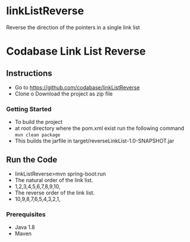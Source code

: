 # linkListReverse
Reverse the direction of the pointers in a single link list 
# Codabase Link List Reverse

## Instructions
* Go to https://github.com/codabase/linkListReverse
* Clone o Download the project as zip file 
### Getting Started
* To build the project
* at root directory where the pom.xml exist run the following command 
```mvn clean package```
* This builds the jarfile in target/reverseLinkList-1.0-SNAPSHOT.jar

## Run the Code
* linkListReverse>mvn spring-boot:run
* The natural order of the link list.
* 1,2,3,4,5,6,7,8,9,10,
* The reverse order of the link list.
* 10,9,8,7,6,5,4,3,2,1,

### Prerequisites
* Java 1.8
* Maven

  
